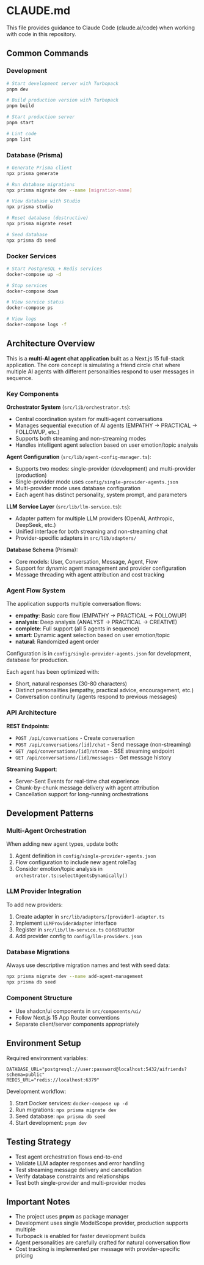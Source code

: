 # CLAUDE.md

This file provides guidance to Claude Code (claude.ai/code) when working with code in this repository.

## Common Commands

### Development
```bash
# Start development server with Turbopack
pnpm dev

# Build production version with Turbopack  
pnpm build

# Start production server
pnpm start

# Lint code
pnpm lint
```

### Database (Prisma)
```bash
# Generate Prisma client
npx prisma generate

# Run database migrations
npx prisma migrate dev --name [migration-name]

# View database with Studio
npx prisma studio

# Reset database (destructive)
npx prisma migrate reset

# Seed database
npx prisma db seed
```

### Docker Services
```bash
# Start PostgreSQL + Redis services
docker-compose up -d

# Stop services
docker-compose down

# View service status
docker-compose ps

# View logs
docker-compose logs -f
```

## Architecture Overview

This is a **multi-AI agent chat application** built as a Next.js 15 full-stack application. The core concept is simulating a friend circle chat where multiple AI agents with different personalities respond to user messages in sequence.

### Key Components

**Orchestrator System** (`src/lib/orchestrator.ts`):
- Central coordination system for multi-agent conversations
- Manages sequential execution of AI agents (EMPATHY → PRACTICAL → FOLLOWUP, etc.)
- Supports both streaming and non-streaming modes
- Handles intelligent agent selection based on user emotion/topic analysis

**Agent Configuration** (`src/lib/agent-config-manager.ts`):
- Supports two modes: single-provider (development) and multi-provider (production)  
- Single-provider mode uses `config/single-provider-agents.json`
- Multi-provider mode uses database configuration
- Each agent has distinct personality, system prompt, and parameters

**LLM Service Layer** (`src/lib/llm-service.ts`):
- Adapter pattern for multiple LLM providers (OpenAI, Anthropic, DeepSeek, etc.)
- Unified interface for both streaming and non-streaming chat
- Provider-specific adapters in `src/lib/adapters/`

**Database Schema** (Prisma):
- Core models: User, Conversation, Message, Agent, Flow
- Support for dynamic agent management and provider configuration
- Message threading with agent attribution and cost tracking

### Agent Flow System

The application supports multiple conversation flows:
- **empathy**: Basic care flow (EMPATHY → PRACTICAL → FOLLOWUP)
- **analysis**: Deep analysis (ANALYST → PRACTICAL → CREATIVE) 
- **complete**: Full support (all 5 agents in sequence)
- **smart**: Dynamic agent selection based on user emotion/topic
- **natural**: Randomized agent order

Configuration is in `config/single-provider-agents.json` for development, database for production.

Each agent has been optimized with:
- Short, natural responses (30-80 characters)
- Distinct personalities (empathy, practical advice, encouragement, etc.)
- Conversation continuity (agents respond to previous messages)

### API Architecture

**REST Endpoints**:
- `POST /api/conversations` - Create conversation
- `POST /api/conversations/[id]/chat` - Send message (non-streaming)
- `GET /api/conversations/[id]/stream` - SSE streaming endpoint
- `GET /api/conversations/[id]/messages` - Get message history

**Streaming Support**:
- Server-Sent Events for real-time chat experience
- Chunk-by-chunk message delivery with agent attribution
- Cancellation support for long-running orchestrations

## Development Patterns

### Multi-Agent Orchestration
When adding new agent types, update both:
1. Agent definition in `config/single-provider-agents.json` 
2. Flow configuration to include new agent roleTag
3. Consider emotion/topic analysis in `orchestrator.ts:selectAgentsDynamically()`

### LLM Provider Integration
To add new providers:
1. Create adapter in `src/lib/adapters/[provider]-adapter.ts`
2. Implement `LLMProviderAdapter` interface
3. Register in `src/lib/llm-service.ts` constructor
4. Add provider config to `config/llm-providers.json`

### Database Migrations
Always use descriptive migration names and test with seed data:
```bash
npx prisma migrate dev --name add-agent-management
npx prisma db seed
```

### Component Structure
- Use shadcn/ui components in `src/components/ui/`
- Follow Next.js 15 App Router conventions
- Separate client/server components appropriately

## Environment Setup

Required environment variables:
```env
DATABASE_URL="postgresql://user:password@localhost:5432/aifriends?schema=public"
REDIS_URL="redis://localhost:6379"
```

Development workflow:
1. Start Docker services: `docker-compose up -d`
2. Run migrations: `npx prisma migrate dev` 
3. Seed database: `npx prisma db seed`
4. Start development: `pnpm dev`

## Testing Strategy

- Test agent orchestration flows end-to-end
- Validate LLM adapter responses and error handling  
- Test streaming message delivery and cancellation
- Verify database constraints and relationships
- Test both single-provider and multi-provider modes

## Important Notes

- The project uses **pnpm** as package manager
- Development uses single ModelScope provider, production supports multiple
- Turbopack is enabled for faster development builds
- Agent personalities are carefully crafted for natural conversation flow
- Cost tracking is implemented per message with provider-specific pricing